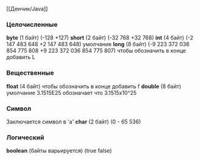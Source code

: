 [[Денчик/Java]]
### Целочисленные
**byte**    (1 байт)      (-128 +127)
**short**   (2 байт)      (-32 768 +32 768)
**int**       (4 байт)      (-2 147 483 648 +2 147 483 648)   умолчание
**long**    (8 байт)      (-9 223 372 036 854 775 808 +9 223 372 036 854 775 807)  чтобы обозначить в конце добавить L
### Вещественные
**float**        (4 байт)     чтобы обозначить в конце добавить f
**double**    (8 байт)     умолчание
3.1515Е25 обозначает что 3.1515x10^25
### Символ
Заключается символ в 'a'
**char**     (2 байт)   (0 - 65 536)
### Логический
**boolean** (байты варьируется) (true false)